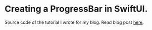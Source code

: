 # Creating a ProgressBar in SwiftUI.

Source code of the tutorial I wrote for my blog. Read blog post [here](https://rahulrs0029.github.io/2019/07/21/creating-a-progressbar-in-swiftui/).
